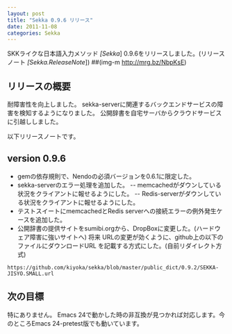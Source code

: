 ```yaml
---
layout: post
title: "Sekka 0.9.6 リリース"
date: 2011-11-08
categories: Sekka
---
```

SKKライクな日本語入力メソッド *[Sekka*] 0.9.6をリリースしました。(リリースノート *[Sekka.ReleaseNote*])
 ##(img-m http://mrg.bz/NbpKsE)

## リリースの概要
耐障害性を向上しました。
sekka-serverに関連するバックエンドサービスの障害を検知するようになりました。
公開辞書を自宅サーバからクラウドサービスに引越ししました。

以下リリースノートです。
## version 0.9.6
- gemの依存規則で、Nendoの必須バージョンを0.6.1に限定した。
- sekka-serverのエラー処理を追加した。
-- memcachedがダウンしている状況をクライアントに報せるようにした。
-- Redis-serverがダウンしている状況をクライアントに報せるようにした。
- テストスイートにmemcachedとRedis serverへの接続エラーの例外発生ケースを追加した。
- 公開辞書の提供サイトをsumibi.orgから、DropBoxに変更した。(ハードウェア障害に強いサイトへ)
 将来 URLの変更が効くように、github上の以下のファイルにダウンロードURL
 を記載する方式にした。(自前リダイレクト方式)
```
https://github.com/kiyoka/sekka/blob/master/public_dict/0.9.2/SEKKA-JISYO.SMALL.url
```

## 次の目標
特にありません。
Emacs 24で動かした時の非互換が見つかれば対応します。今のところEmacs 24-pretest版でも動いています。
